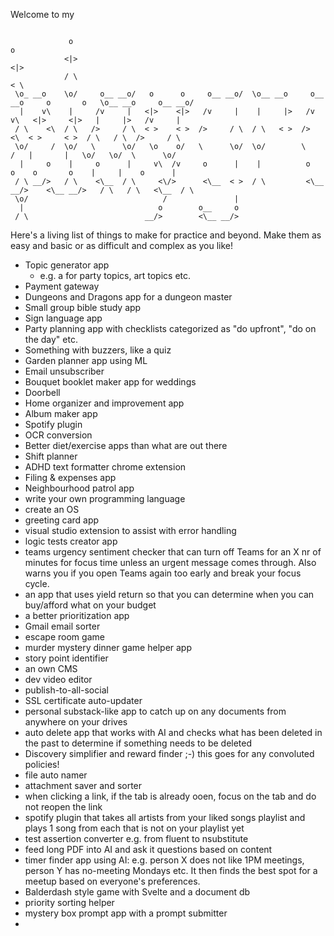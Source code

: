 Welcome to my

```

             o                                                                                                o  
            <|>                                                                                              <|> 
            / \                                                                                              < \ 
 \o_ __o    \o/     o__ __o/   o      o     o__ __o/  \o__ __o     o__ __o     o       o   \o__ __o     o__ __o/ 
  |    v\    |     /v     |   <|>    <|>   /v     |    |     |>   /v     v\   <|>     <|>   |     |>   /v     |  
 / \    <\  / \   />     / \  < >    < >  />     / \  / \   < >  />       <\  < >     < >  / \   / \  />     / \ 
 \o/     /  \o/   \      \o/   \o    o/   \      \o/  \o/        \         /   |       |   \o/   \o/  \      \o/ 
  |     o    |     o      |     v\  /v     o      |    |          o       o    o       o    |     |    o      |  
 / \ __/>   / \    <\__  / \     <\/>      <\__  < >  / \         <\__ __/>    <\__ __/>   / \   / \   <\__  / \ 
 \o/                              /               |                                                              
  |                              o        o__     o                                                              
 / \                          __/>        <\__ __/>                                                              
```

Here's a living list of things to make for practice and beyond.
Make them as easy and basic or as difficult and complex as you like!

- Topic generator app
  - e.g. a for party topics, art topics etc.
- Payment gateway
- Dungeons and Dragons app for a dungeon master
- Small group bible study app
- Sign language app
- Party planning app with checklists categorized as "do upfront", "do on the day" etc.
- Something with buzzers, like a quiz
- Garden planner app using ML
- Email unsubscriber
- Bouquet booklet maker app for weddings
- Doorbell
- Home organizer and improvement app
- Album maker app
- Spotify plugin
- OCR conversion
- Better diet/exercise apps than what are out there
- Shift planner
- ADHD text formatter chrome extension
- Filing & expenses app
- Neighbourhood patrol app
- write your own programming language
- create an OS
- greeting card app
- visual studio extension to assist with error handling
- logic tests creator app
- teams urgency sentiment checker that can turn off Teams for an X nr of minutes for focus time unless an urgent message comes through. Also warns you if you open Teams again too early and break your focus cycle.
- an app that uses yield return so that you can determine when you can buy/afford what on your budget
- a better prioritization app
- Gmail email sorter
- escape room game
- murder mystery dinner game helper app
- story point identifier
- an own CMS
- dev video editor
- publish-to-all-social
- SSL certificate auto-updater
- personal substack-like app to catch up on any documents from anywhere on your drives
- auto delete app that works with AI and checks what has been deleted in the past to determine if something needs to be deleted
- Discovery simplifier and reward finder ;-) this goes for any convoluted policies!
- file auto namer
- attachment saver and sorter
- when clicking a link, if the tab is already ooen, focus on the tab and do not reopen the link
- spotify plugin that takes all artists from your liked songs playlist and plays 1 song from each that is not on your playlist yet
- test assertion converter e.g. from fluent to nsubstitute
- feed long PDF into AI and ask it questions based on content
- timer finder app using AI: e.g. person X does not like 1PM meetings, person Y has no-meeting Mondays etc. It then finds the best spot for a meetup based on everyone's preferences.
- Balderdash style game with Svelte and a document db
- priority sorting helper
- mystery box prompt app with a prompt submitter
- 



